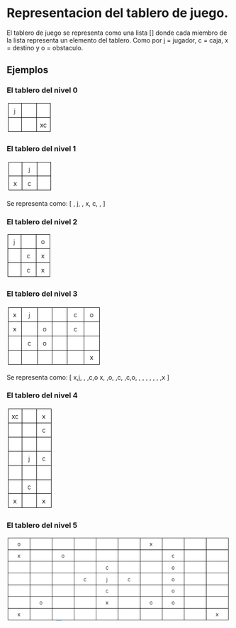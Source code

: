 # Representacion del tablero de juego.
El tablero de juego se representa como una lista [] donde cada miembro de la lista representa un elemento del tablero. 
Como por j = jugador, c = caja, x = destino y o = obstaculo.

## Ejemplos 

### El tablero del nivel 0
![Imagen del tablero del nivel 0](/imagenes/Nivel0.png)
### El tablero del nivel 1
![Imagen del tablero del nivel 1](/imagenes/Nivel1.png)

Se representa como:
[ , j, , x, c, , ]

### El tablero del nivel 2
![Imagen del tablero del nivel 2](/imagenes/Nivel2.png)
### El tablero del nivel 3
![Imagen del tablero del nivel 3](/imagenes/Nivel3.png)

Se representa como:
[ x,j, , ,c,o
  x, ,o, ,c, 
   ,c,o, , ,
   , , , , ,x ]

### El tablero del nivel 4
![Imagen del tablero del nivel 4](/imagenes/Nivel4.png)

### El tablero del nivel 5
![Imagen del tablero del nivel 5](/imagenes/Nivel5.png)